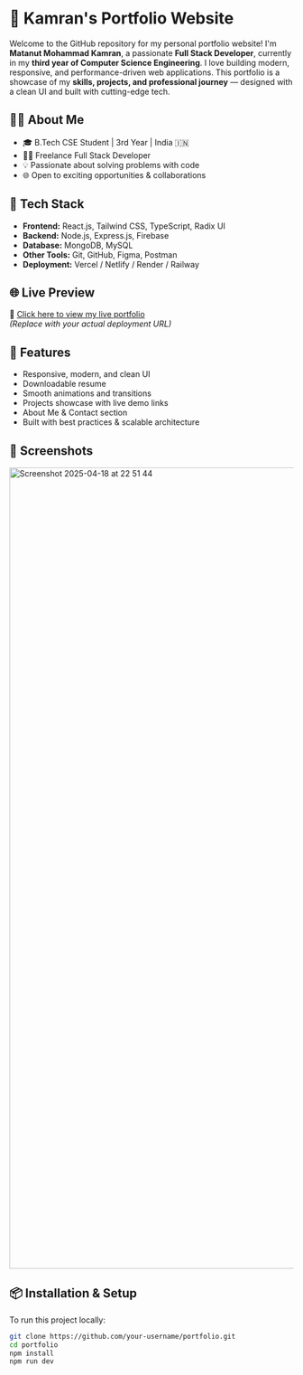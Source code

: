 # 💼 Kamran's Portfolio Website

Welcome to the GitHub repository for my personal portfolio website! I'm **Matanut Mohammad Kamran**, a passionate **Full Stack Developer**, currently in my **third year of Computer Science Engineering**. I love building modern, responsive, and performance-driven web applications. This portfolio is a showcase of my **skills, projects, and professional journey** — designed with a clean UI and built with cutting-edge tech.

## 🧑‍💻 About Me

- 🎓 B.Tech CSE Student | 3rd Year | India 🇮🇳  
- 🧑‍💻 Freelance Full Stack Developer  
- 💡 Passionate about solving problems with code  
- 🌐 Open to exciting opportunities & collaborations  

## 🚀 Tech Stack

- **Frontend:** React.js, Tailwind CSS, TypeScript, Radix UI  
- **Backend:** Node.js, Express.js, Firebase  
- **Database:** MongoDB, MySQL  
- **Other Tools:** Git, GitHub, Figma, Postman  
- **Deployment:** Vercel / Netlify / Render / Railway

## 🌐 Live Preview

🔗 [Click here to view my live portfolio](https://your-portfolio-link.com)  
_(Replace with your actual deployment URL)_

## 🧩 Features

- Responsive, modern, and clean UI  
- Downloadable resume  
- Smooth animations and transitions  
- Projects showcase with live demo links  
- About Me & Contact section  
- Built with best practices & scalable architecture  

## 📸 Screenshots
<img width="1418" alt="Screenshot 2025-04-18 at 22 51 44" src="https://github.com/user-attachments/assets/99aebce1-992c-443e-bc71-3fcd81470b0d" />

## 📦 Installation & Setup

To run this project locally:

```bash
git clone https://github.com/your-username/portfolio.git
cd portfolio
npm install
npm run dev
